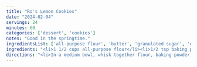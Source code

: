 ```yaml
---
title: "Ro's Lemon Cookies"
date: "2024-02-04"
servings: 24
minutes: 60
categories: ['dessert', 'cookies']
notes: "Good in the springtime."
ingredientsList: ['all-purpose flour', 'butter', 'granulated sugar', 'eggs', 'lemon', 'vanilla extract']
ingredients: "<li>1 1/2 cups all-purpose flour</li><li>1/2 tsp baking powder</li><li>1/4 tsp salt</li><li>1/2 cup (1 stick) unsalted butter, softened</li><li>3/4 cup granulated sugar</li><li>1 egg</li><li>1/2 lemon, zested and juiced</li><li>1/2 tsp vanilla extract</li>"
directions: "<li>In a medium bowl, whisk together flour, baking powder, and salt; set aside.</li><li>In a large mixing bowl, cream together butter and sugar until fluffy. Mix in egg, lemon zest and juice, and vanilla. Gradually beat in the flour mixture until everything's well combined.</li><li>Shape dough into a disc, wrap in plastic wrap, and refrigerate for at least 1 hour.</li><li>Preheat oven to 350F.</li><li>Flour your surface, then roll out the dough disc to about 1/4 inch thick. Using cookie cutters, cut out cookies and transfer to a baking sheet.</li><li>Bake for 12 minutes, or until cookies are golden around the edges. Let cool on the baking sheets for 4 minutes before transferring to a wire rack. Let cool completely here before frosting, if desired.</li>"
---
```

